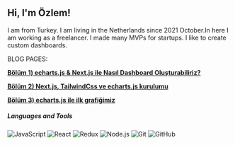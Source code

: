 <h2>Hi, I'm Özlem!</h2>
I am from Turkey. I am living in the Netherlands since 2021 October.In here I am working as a freelancer. 
I made many MVPs for startups. I like to create custom dashboards. 

BLOG PAGES: 

[**Bölüm 1) echarts.js & Next.js ile Nasıl Dashboard Oluşturabiliriz?**](https://dev.to/ozlemts/echartjs-nextjs-ile-nasil-dashboard-olusturabiliriz-16ep)<br>

[**Bölüm 2) Next.js, TailwindCss ve echarts.js kurulumu**](https://dev.to/ozlemts/bolum-2-nextjs-tailwindcss-ve-echartsjs-kurulumu-35m5)<br>

[**Bölüm 3) echarts.js ile ilk grafiğimiz**](https://dev.to/ozlemts/bolum-3-echartsjs-ile-ilk-grafigimiz-26fb)<br>



<h5>Languages and Tools</h5>

![JavaScript](https://img.shields.io/badge/-JavaScript-black?style=flat-square&logo=javascript) 
![React](https://img.shields.io/badge/-React-black?style=flat-square&logo=react)
![Redux](https://img.shields.io/badge/-Redux-black?style=flat-square&logo=Redux) 
![Node.js](https://img.shields.io/badge/-Node.js-black?style=flat-square&logo=Node.js) 
![Git](https://img.shields.io/badge/-Git-black?style=flat-square&logo=git)
![GitHub](https://img.shields.io/badge/-GitHub-black?style=flat-square&logo=github)

